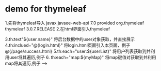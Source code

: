 # demo for thymeleaf
1.先将thymeleaf导入
   <dependency>
      <groupId>javax</groupId>
      <artifactId>javaee-web-api</artifactId>
      <version>7.0</version>
      <scope>provided</scope>
    </dependency>
    <!-- Compile dependencies -->
    <dependency>
      <groupId>org.thymeleaf</groupId>
      <artifactId>thymeleaf</artifactId>
      <version>3.0.7.RELEASE</version>
    </dependency>
2.在html界面引入thymeleaf
  <html  xmlns:th="http://java.sun.com/jsf/core">
3.th:text"${user.name}"
  将后台数据中的user对象获取，并直接展示
4.th:inclued="@{login.html}"
  将login.html页面引入本页面，例子@{/page/success.html}
5.th:each="user:${userList}"
  将用户列表获取到并利用user将其遍历,例子
  <!--<ul>
    <li th:each="user:${userList}">
      <span th:text="${user.name}"></span>
    </li>
  </ul>-->
6. th:each="map:${myMap}"
  将map键值对获取到并利用map将其遍历,例子
   <!--<ul>
    <li th:each="map:${myMap}">
      <span th:text="${map.key}"></span>
      <!-- map(String,User) -->
      <span th:text="${map.value.name}"></span>
    </li>
  </ul>-->
